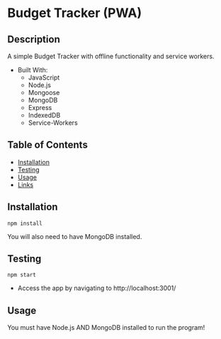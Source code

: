 # Budget Tracker (PWA)

## Description

A simple Budget Tracker with offline functionality and service workers.

- Built With:
    * JavaScript
    * Node.js
    * Mongoose
    * MongoDB
    * Express
    * IndexedDB
    * Service-Workers

## Table of Contents

- [Installation](#installation)
- [Testing](#testing)
- [Usage](#usage)
- [Links](#links)


## Installation

~~~
npm install
~~~

You will also need to have MongoDB installed.

## Testing

~~~
npm start
~~~

* Access the app by navigating to http://localhost:3001/

## Usage

You must have Node.js AND MongoDB installed to run the program!